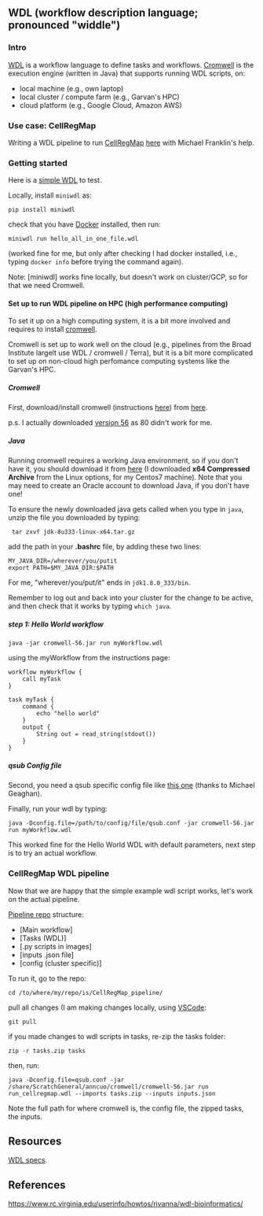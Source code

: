 ## WDL (workflow description language; pronounced "widdle")

### Intro

[WDL]() is a workflow language to define tasks and workflows.
[Cromwell]() is the execution engine (written in Java) that supports running WDL scripts, on:
* local machine (e.g., own laptop)
* local cluster / compute farm (e.g., Garvan's HPC)
* cloud platform (e.g., Google Cloud, Amazon AWS)

### Use case: CellRegMap

Writing a WDL pipeline to run [CellRegMap]() [here](https://github.com/annacuomo/CellRegMap_pipeline) with Michael Franklin's help.

### Getting started

Here is a [simple WDL](https://github.com/annacuomo/CellRegMap_pipeline/blob/main/hello_all_in_one_file.wdl) to test.

Locally, install ```miniwdl``` as:
```
pip install miniwdl
```
check that you have [Docker](https://docs.docker.com/get-docker/) installed, then run:
```
miniwdl run hello_all_in_one_file.wdl
```
(worked fine for me, but only after checking I had docker installed, i.e., typing ```docker info``` before trying the command again).

Note: [miniwdl] works fine locally, but doesn't work on cluster/GCP, so for that we need Cromwell.

#### Set up to run WDL pipeline on HPC (high performance computing)

To set it up on a high computing system, it is a bit more involved and requires to install [cromwell](https://cromwell.readthedocs.io/en/stable/tutorials/FiveMinuteIntro/).

Cromwell is set up to work well on the cloud (e.g., pipelines from the Broad Institute largelt use WDL / cromwell / Terra), but it is a bit more complicated to set up on non-cloud high perfomance computing systems like the Garvan's HPC.

##### Cromwell
First, download/install cromwell (instructions [here](https://cromwell.readthedocs.io/en/stable/tutorials/FiveMinuteIntro/)) from [here](https://github.com/broadinstitute/cromwell/releases/tag/80).

p.s. I actually downloaded [version 56](https://github.com/broadinstitute/cromwell/releases/tag/56) as 80 didn't work for me. 

##### Java
Running cromwell requires a working Java environment, so if you don't have it, you should download it from [here](https://www.oracle.com/java/technologies/downloads/#java8) (I downloaded **x64 Compressed Archive** from the Linux options, for my Centos7 machine).
Note that you may need to create an Oracle account to download Java, if you don't have one!

To ensure the newly downloaded java gets called when you type in ```java```, unzip the file you downloaded by typing:
```
 tar zxvf jdk-8u333-linux-x64.tar.gz
```
add the path in your **.bashrc** file, by adding these two lines:

```
MY_JAVA_DIR=/wherever/you/putit
export PATH=$MY_JAVA_DIR:$PATH
```
For me, "wherever/you/put/it" ends in ```jdk1.8.0_333/bin```.

Remember to log out and back into your cluster for the change to be active, and then check that it works by typing ```which java```.

##### step 1: Hello World workflow

```
java -jar cromwell-56.jar run myWorkflow.wdl
```
using the myWorkflow from the instructions page:
```
workflow myWorkflow {
    call myTask
}

task myTask {
    command {
        echo "hello world"
    }
    output {
        String out = read_string(stdout())
    }
}
```

##### qsub Config file
Second, you need a qsub specific config file like [this one](https://github.com/annacuomo/CellRegMap_pipeline/blob/main/qsub.conf) (thanks to Michael Geaghan).

Finally, run your wdl by typing:
```
java -Dconfig.file=/path/to/config/file/qsub.conf -jar cromwell-56.jar run myWorkflow.wdl
```
This worked fine for the Hello World WDL with default parameters, next step is to try an actual workflow.

### CellRegMap WDL pipeline

Now that we are happy that the simple example wdl script works, let's work on the actual pipeline.

[Pipeline repo](https://github.com/annacuomo/CellRegMap_pipeline/) structure:

* [Main workflow]
* [Tasks (WDL)]
* [.py scripts in images]
* [inputs .json file]
* [config (cluster specific)]

To run it, go to the repo:
```
cd /to/where/my/repo/is/CellRegMap_pipeline/
```
pull all changes (I am making changes locally, using [VSCode]():
```
git pull
```
if you made changes to wdl scripts in tasks, re-zip the tasks folder:

```zip -r tasks.zip tasks```

then, run:
```
java -Dconfig.file=qsub.conf -jar /share/ScratchGeneral/anncuo/cromwell/cromwell-56.jar run run_cellregmap.wdl --imports tasks.zip --inputs inputs.json
```

Note the full path for where cromwell is, the config file, the zipped tasks, the inputs.

## Resources

[WDL specs](https://github.com/openwdl/wdl/blob/main/versions/development/SPEC.md).

## References

https://www.rc.virginia.edu/userinfo/howtos/rivanna/wdl-bioinformatics/
